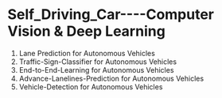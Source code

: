 # Self_Driving_Car----Computer Vision & Deep Learning

1. Lane Prediction for Autonomous Vehicles
2. Traffic-Sign-Classifier for Autonomous Vehicles
3. End-to-End-Learning for Autonomous Vehicles
4. Advance-Lanelines-Prediction for Autonomous Vehicles
5. Vehicle-Detection for Autonomous Vehicles
